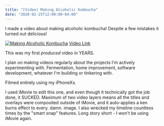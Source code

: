 ```yaml
---
title: "[Video] Making Alcoholic Kombucha"
date: "2020-02-25T12:00:00-04:00"
---
```


I made a video about making alcoholic kombucha! Despite a few mistakes it turned out delicious!

[![Making Alcoholic Kombucha](http://img.youtube.com/vi/FH4yY4-vsFc/0.jpg)](http://www.youtube.com/watch?v=FH4yY4-vsFc)
[Video Link](http://www.youtube.com/watch?v=FH4yY4-vsFc)

This was my first _produced_ video in YEARS.

I plan on making videos regularly about the projects I'm actively experimenting with. Fermentation, home improvement, software development, whatever I'm building or tinkering with.

Filmed entirely using my iPhoneXs.

I used iMovie to edit this one, and even though it technically got the job done, it SUCKED. Maximum of two video layers means all the titles and overlays were composited outside of iMovie, and it auto-applies a ken burns effect to every. damn. image. I also wrecked my timeline countless times by the "smart snap" features. Long story short - I won't be using iMovie again.
